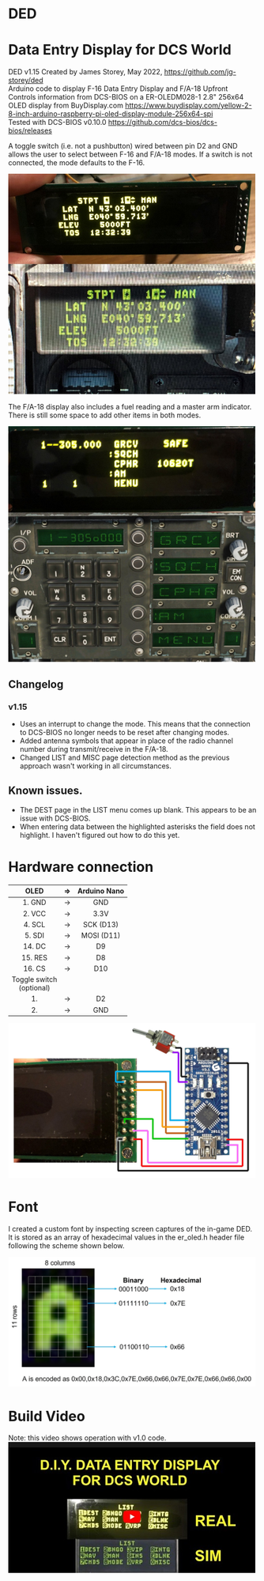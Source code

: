 # DED
# Data Entry Display for DCS World 


DED v1.15 Created by James Storey, May 2022, https://github.com/jg-storey/ded  
Arduino code to display F-16 Data Entry Display and F/A-18 Upfront Controls information from DCS-BIOS
on a ER-OLEDM028-1 2.8" 256x64 OLED display from BuyDisplay.com
https://www.buydisplay.com/yellow-2-8-inch-arduino-raspberry-pi-oled-display-module-256x64-spi  
Tested with DCS-BIOS v0.10.0
https://github.com/dcs-bios/dcs-bios/releases
 
A toggle switch (i.e. not a pushbutton) wired between pin D2 and GND allows the user to select between F-16 and F/A-18 modes.
If a switch is not connected, the mode defaults to the F-16.

<img src="img/stpt.jpg" width=500>
 
The F/A-18 display also includes a fuel reading and a master arm indicator. 
There is still some space to add other items in both modes.

<img src="img/ufc.jpg" width=500>

## Changelog
### v1.15
- Uses an interrupt to change the mode. This means that the connection to DCS-BIOS no longer needs to be reset after changing modes.
- Added antenna symbols that appear in place of the radio channel number during transmit/receive in the F/A-18.
- Changed LIST and MISC page detection method as the previous approach wasn't working in all circumstances.

## Known issues. 
- The DEST page in the LIST menu comes up blank. This appears to be an issue with DCS-BIOS.
- When entering data between the highlighted asterisks the field does not highlight. I haven't figured out how to do this yet.


# Hardware connection
    
  |  OLED  |  =>  |  Arduino Nano  |
  | :---:  |  :---:  | :---:  |
  |  1. GND  |   ->  |  GND  |
  |  2. VCC  |   ->  |  3.3V  | 
  |  4. SCL  |   ->  |  SCK  (D13)  | 
  |  5. SDI  |   ->  |  MOSI (D11)  | 
  |  14. DC  |   ->  |  D9  |
  |  15. RES |   ->  |  D8  |
  |  16. CS  |   ->  |  D10  |
  |Toggle switch <br> (optional) |   |   |
  |  1.      |   ->  |  D2   |
  |  2.      |   ->  |  GND  |

<img src="img/hookup.jpg" width=500>

# Font

I created a custom font by inspecting screen captures of the in-game DED. It is stored as an array of hexadecimal values in the er_oled.h header file following the scheme shown below.

<img src="img/font.jpg" width=500>

# Build Video
Note: this video shows operation with v1.0 code.  
[![View the build video on YouTube](img/dedvideothumb.jpg)](http://www.youtube.com/watch?v=5iGow-Ebc8M "D.I.Y. Data Entry Display for DCS World")


